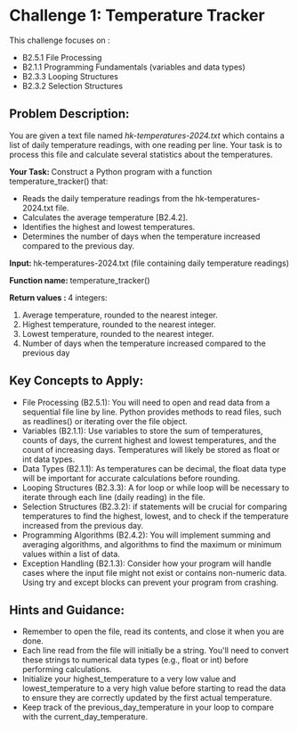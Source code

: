 <h1><b> Challenge 1: Temperature Tracker </b></h1>

This challenge focuses on : 
<UL>
<li>B2.5.1 File Processing</li>
<li>B2.1.1 Programming Fundamentals (variables and data types) </li>
<li>B2.3.3 Looping Structures</li>
<li>B2.3.2 Selection Structures</li>
</UL>


<h2>Problem Description: </h2>
<p>You are given a text file named <i>hk-temperatures-2024.txt</i> which contains a list of daily temperature readings, with one reading per line. Your task is to process this file and calculate several statistics about the temperatures.</p>

<p> <b>Your Task: </b>Construct a Python program with a function temperature_tracker() that: </p>

<ul>
<li>Reads the daily temperature readings from the hk-temperatures-2024.txt file.</li>
<li>Calculates the average temperature [B2.4.2].</li>
<li>Identifies the highest and lowest temperatures.</li>
<li>Determines the number of days when the temperature increased compared to the previous day.</li>  
</ul>

<b> Input: </b> hk-temperatures-2024.txt (file containing daily temperature readings)

<b> Function name: </b> temperature_tracker()

<b>Return values : </b> 4 integers:
<ol> 
<li>Average temperature, rounded to the nearest integer.</li>
<li>Highest temperature, rounded to the nearest integer.</li>
<li>Lowest temperature, rounded to the nearest integer.</li>
<li>Number of days when the temperature increased compared to the previous day</li>
</ol>

<h2>Key Concepts to Apply:</h2>
<ul>
<li>File Processing (B2.5.1): You will need to open and read data from a sequential file line by line. Python provides methods to read files, such as readlines() or iterating over the file object.</li>
<li>Variables (B2.1.1): Use variables to store the sum of temperatures, counts of days, the current highest and lowest temperatures, and the count of increasing days. Temperatures will likely be stored as float or int data types.</li>
<li>Data Types (B2.1.1): As temperatures can be decimal, the float data type will be important for accurate calculations before rounding.</li>
<li>Looping Structures (B2.3.3): A for loop or while loop will be necessary to iterate through each line (daily reading) in the file.</li>
<li>Selection Structures (B2.3.2): if statements will be crucial for comparing temperatures to find the highest, lowest, and to check if the temperature increased from the previous day.</li>
<li>Programming Algorithms (B2.4.2): You will implement summing and averaging algorithms, and algorithms to find the maximum or minimum values within a list of data.</li>
<li>Exception Handling (B2.1.3): Consider how your program will handle cases where the input file might not exist or contains non-numeric data. Using try and except blocks can prevent your program from crashing.</li>
</ul>
<h2>Hints and Guidance:</h2>
<ul>
<li>Remember to open the file, read its contents, and close it when you are done.</li>
<li>Each line read from the file will initially be a string. You'll need to convert these strings to numerical data types (e.g., float or int) before performing calculations.</li>
<li>Initialize your highest_temperature to a very low value and lowest_temperature to a very high value before starting to read the data to ensure they are correctly updated by the first actual temperature.</li>
<li>Keep track of the previous_day_temperature in your loop to compare with the current_day_temperature.</li>
 </ul>
